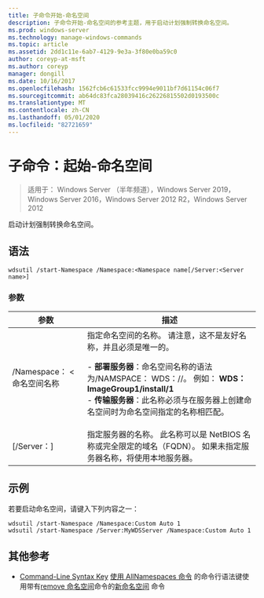 ```yaml
---
title: 子命令开始-命名空间
description: 子命令开始-命名空间的参考主题，用于启动计划强制转换命名空间。
ms.prod: windows-server
ms.technology: manage-windows-commands
ms.topic: article
ms.assetid: 2dd1c11e-6ab7-4129-9e3a-3f80e0ba59c0
author: coreyp-at-msft
ms.author: coreyp
manager: dongill
ms.date: 10/16/2017
ms.openlocfilehash: 1562fcb6c61533fcc9994e9011bf7d61154c06f7
ms.sourcegitcommit: ab64dc83fca28039416c26226815502d0193500c
ms.translationtype: MT
ms.contentlocale: zh-CN
ms.lasthandoff: 05/01/2020
ms.locfileid: "82721659"
---
```

# <a name="subcommand-start-namespace"></a>子命令：起始-命名空间

> 适用于： Windows Server （半年频道），Windows Server 2019，Windows Server 2016，Windows Server 2012 R2，Windows Server 2012

启动计划强制转换命名空间。

## <a name="syntax"></a>语法
```
wdsutil /start-Namespace /Namespace:<Namespace name[/Server:<Server name>]
```
### <a name="parameters"></a>参数

|          参数          |                                                                                                                                                                                             描述                                                                                                                                                                                             |
|-----------------------------|-----------------------------------------------------------------------------------------------------------------------------------------------------------------------------------------------------------------------------------------------------------------------------------------------------------------------------------------------------------------------------------------------------|
| /Namespace： <命名空间名称| 指定命名空间的名称。 请注意，这不是友好名称，并且必须是唯一的。<p>-   **部署服务器**：命名空间名称的语法为/NAMSPACE： WDS：<Image group>/<Image name>/<Index>。 例如： **WDS： ImageGroup1/install/1**<br />-   **传输服务器**：此名称必须与在服务器上创建命名空间时为命名空间指定的名称相匹配。 |
|   [/Server：<Server name>]   |                                                                                                           指定服务器的名称。 此名称可以是 NetBIOS 名称或完全限定的域名（FQDN）。 如果未指定服务器名称，将使用本地服务器。                                                                                                           |

## <a name="examples"></a>示例
若要启动命名空间，请键入下列内容之一：
```
wdsutil /start-Namespace /Namespace:Custom Auto 1
wdsutil /start-Namespace /Server:MyWDSServer /Namespace:Custom Auto 1
```
## <a name="additional-references"></a>其他参考
- [Command-Line Syntax Key](command-line-syntax-key.md)
[使用 AllNamespaces 命令](using-the-get-allnamespaces-command.md)
的命令行语法键使用带有[remove 命名空间](using-the-remove-namespace-command.md)命令的[新命名空间](using-the-new-namespace-command.md)
命令
